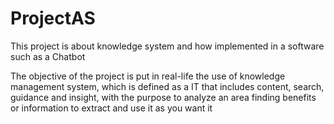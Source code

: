 # ProjectAS
This project is about knowledge system and how implemented in  a software such as a Chatbot

The objective of the project is put in real-life the use of knowledge management system, which is defined as a IT that includes content, search, guidance and insight, with the purpose to analyze an area finding benefits or information to extract and use it as you want it
